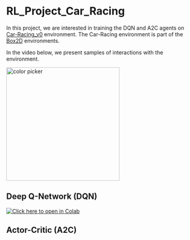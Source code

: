 # RL_Project_Car_Racing

In this project, we are interested in training the DQN and A2C agents on [Car-Racing_v0](https://gymnasium.farama.org/environments/box2d/car_racing/) environment.  The Car-Racing environment is part of the [Box2D](https://gymnasium.farama.org/environments/box2d/) environments. 

In the video below, we present samples of interactions with the environment.

<img width="300" height="300" alt="color picker" src="https://github.com/omerahmed12345elhussien/RL_Project_Car_Racing/blob/omer/added-files/GIFs/DQN/animation_interaction.gif" />

## Deep Q-Network (DQN)

[![Click here to open in Colab](https://colab.research.google.com/assets/colab-badge.svg)](https://colab.research.google.com/github/omerahmed12345elhussien/RL_Project_Car_Racing/blob/omer%2Fadded-files/DQN_notebook.ipynb)

## Actor-Critic (A2C)

